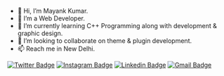 - 👋 Hi, I’m Mayank Kumar.
- 👀 I’m a Web Developer.
- 🌱 I’m currently learning C++ Programming along with development & graphic design.
- 💞️ I’m looking to collaborate on theme & plugin development.
- 📫 Reach me in New Delhi.


[![Twitter Badge](https://img.shields.io/badge/-@mmarkmemayank-1ca0f1?style=flat-square&labelColor=1ca0f1&logo=twitter&logoColor=white&link=https://twitter.com/markmemayank)](https://twitter.com/markmemayank) [![Instagram Badge](https://img.shields.io/badge/-@maddhruv-F44747?style=flat-square&labelColor=F44747&logo=instagram&logoColor=white&link=https://instagram.com/maddhruv)](https://instagram.com/maddhruv) [![Linkedin Badge](https://img.shields.io/badge/-midhruvjaink-blue?style=flat-square&logo=Linkedin&logoColor=white&link=https://www.linkedin.com/in/midhruvjaink/)](https://www.linkedin.com/in/midhruvjaink/)
[![Gmail Badge](https://img.shields.io/badge/-dhruvjainpenny@gmail.com-c14438?style=flat-square&logo=Gmail&logoColor=white&link=mailto:dhruvjainpenny@gmail.com)](mailto:dhruvjainpenny@gmail.com)


<!---
markmemayank/markmemayank is a ✨ special ✨ repository because its `README.md` (this file) appears on your GitHub profile.
You can click the Preview link to take a look at your changes.
--->
